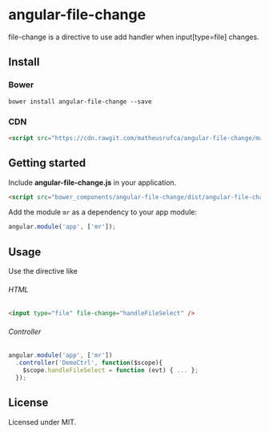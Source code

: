 angular-file-change
==============

file-change is a directive to use add handler when input[type=file] changes.


## Install

### Bower
```
bower install angular-file-change --save
```

### CDN
```html
<script src="https://cdn.rawgit.com/matheusrufca/angular-file-change/master/dist/angular-file-change.js"></script>
```

## Getting started

Include **angular-file-change.js** in your application.

```html
<script src="bower_components/angular-file-change/dist/angular-file-change.js"></script>
```

Add the module `mr` as a dependency to your app module:

```js
angular.module('app', ['mr']);
```

## Usage

Use the directive like

###### HTML
```html
<input type="file" file-change="handleFileSelect" />
```

###### Controller
```js
angular.module('app', ['mr'])
  .controller('DemoCtrl', function($scope){
	$scope.handleFileSelect = function (evt) { ... };
  });
```

## License

Licensed under MIT.
